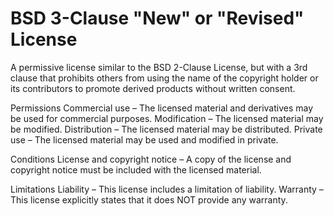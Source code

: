 BSD 3-Clause "New" or "Revised" License
=======================================

A permissive license similar to the BSD 2-Clause License, but with a 3rd clause that prohibits others from using the
name of the copyright holder or its contributors to promote derived products without written consent.

Permissions
Commercial use – The licensed material and derivatives may be used for commercial purposes.
Modification – The licensed material may be modified.
Distribution – The licensed material may be distributed.
Private use – The licensed material may be used and modified in private.

Conditions
License and copyright notice – A copy of the license and copyright notice must be included with the licensed material.

Limitations
Liability – This license includes a limitation of liability.
Warranty – This license explicitly states that it does NOT provide any warranty.
